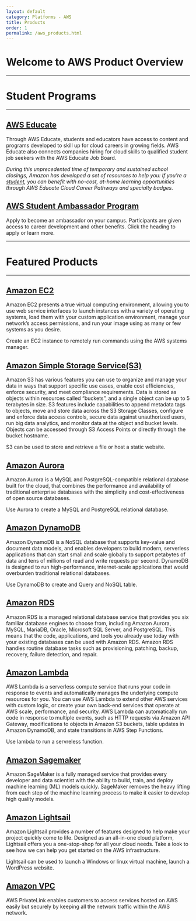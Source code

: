 ```yaml
---
layout: default
category: Platforms - AWS
title: Products
order: 1
permalink: /aws_products.html
---
```


# Welcome to AWS Product Overview
***
# Student Programs
***
## [AWS Educate](https://aws.amazon.com/education/awseducate/)
Through AWS Educate, students and educators have access to content and programs developed to skill up for cloud careers in growing fields. AWS Educate also connects companies hiring for cloud skills to qualified student job seekers with the AWS Educate Job Board.


*During this unprecedented time of temporary and sustained school closings, Amazon has developed a set of resources to help you: If you’re a [student](https://aws.amazon.com/education/awseducate/students/), you can benefit with no-cost, at-home learning opportunities through AWS Educate Cloud Career Pathways and specialty badges.*


## [AWS Student Ambassador Program](https://aws.amazon.com/education/awseducate/student-ambassador-program/)
Apply to become an ambassador on your campus. Participants are given access to career development and other benefits. Click the heading to apply or learn more.
***
# Featured Products
***
## [Amazon EC2](https://aws.amazon.com/ec2/?nc2=h_ql_prod_fs_ec2)
Amazon EC2 presents a true virtual computing environment, allowing you to use web service interfaces to launch instances with a variety of operating systems, load them with your custom application environment, manage your network’s access permissions, and run your image using as many or few systems as you desire.

Create an EC2 instance to remotely run commands using the AWS systems manager.


## [Amazon Simple Storage Service(S3)](https://aws.amazon.com/s3/?nc2=h_ql_prod_fs_s3)
Amazon S3 has various features you can use to organize and manage your data in ways that support specific use cases, enable cost efficiencies, enforce security, and meet compliance requirements. Data is stored as objects within resources called “buckets”, and a single object can be up to 5 terabytes in size. S3 features include capabilities to append metadata tags to objects, move and store data across the S3 Storage Classes, configure and enforce data access controls, secure data against unauthorized users, run big data analytics, and monitor data at the object and bucket levels. Objects can be accessed through S3 Access Points or directly through the bucket hostname.

S3 can be used to store and retrieve a file or host a static website.


## [Amazon Aurora](https://aws.amazon.com/rds/aurora/?nc2=h_ql_prod_fs_aa)
Amazon Aurora is a MySQL and PostgreSQL-compatible relational database built for the cloud, that combines the performance and availability of traditional enterprise databases with the simplicity and cost-effectiveness of open source databases.

Use Aurora to create a MySQL and PostgreSQL relational database.


## [Amazon DynamoDB](https://aws.amazon.com/dynamodb/?nc2=h_ql_prod_fs_ddb)
Amazon DynamoDB is a NoSQL database that supports key-value and document data models, and enables developers to build modern, serverless applications that can start small and scale globally to support petabytes of data and tens of millions of read and write requests per second. DynamoDB is designed to run high-performance, internet-scale applications that would overburden traditional relational databases.

Use DynamoDB to create and Query and NoSQL table.


## [Amazon RDS ](https://aws.amazon.com/rds/?nc2=h_ql_prod_fs_rds)
Amazon RDS is a managed relational database service that provides you six familiar database engines to choose from, including Amazon Aurora, MySQL, MariaDB, Oracle, Microsoft SQL Server, and PostgreSQL. This means that the code, applications, and tools you already use today with your existing databases can be used with Amazon RDS. Amazon RDS handles routine database tasks such as provisioning, patching, backup, recovery, failure detection, and repair.


## [Amazon Lambda](https://aws.amazon.com/rds/?nc2=h_ql_prod_fs_rds)
AWS Lambda is a serverless compute service that runs your code in response to events and automatically manages the underlying compute resources for you. You can use AWS Lambda to extend other AWS services with custom logic, or create your own back-end services that operate at AWS scale, performance, and security. AWS Lambda can automatically run code in response to multiple events, such as HTTP requests via Amazon API Gateway, modifications to objects in Amazon S3 buckets, table updates in Amazon DynamoDB, and state transitions in AWS Step Functions.

Use lambda to run a servreless function.


## [Amazon Sagemaker](https://aws.amazon.com/sagemaker/?nc2=h_ql_prod_fs_sgm)
Amazon SageMaker is a fully managed service that provides every developer and data scientist with the ability to build, train, and deploy machine learning (ML) models quickly. SageMaker removes the heavy lifting from each step of the machine learning process to make it easier to develop high quality models.


## [Amazon Lightsail](https://aws.amazon.com/lightsail/?nc2=h_ql_prod_fs_ls)
Amazon Lightsail provides a number of features designed to help make your project quickly come to life. Designed as an all-in-one cloud platform, Lightsail offers you a one-stop-shop for all your cloud needs. Take a look to see how we can help you get started on the AWS infrastructure.  

Lightsail can be used to launch a Windows or linux virtual machine, launch a WordPress website.

## [Amazon VPC ](https://aws.amazon.com/vpc/?nc2=h_ql_prod_fs_vpc)
AWS PrivateLink enables customers to access services hosted on AWS easily but securely by keeping all the network traffic within the AWS network.
